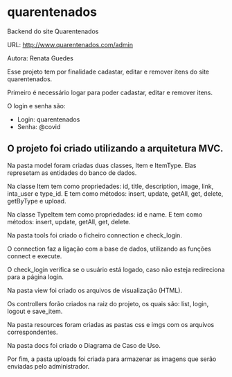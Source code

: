 # quarentenados
Backend do site Quarentenados

URL: http://www.quarentenados.com/admin

Autora: Renata Guedes

Esse projeto tem por finalidade cadastar, editar e remover itens do site quarentenados.

Primeiro é necessário logar para poder cadastar, editar e remover itens.

O login e senha são:

- Login: quarentenados 
- Senha: @covid

## O projeto foi criado utilizando a arquitetura MVC. 

Na pasta model foram criadas duas classes, Item e ItemType. Elas represetam as entidades do banco de dados. 

Na classe Item tem como propriedades: id, title, description, image, link, inta_user e type_id. E tem como métodos: insert, update, getAll, get, delete, getByType e upload.

Na classe TypeItem tem como propriedades: id e name. E tem como métodos: insert, update, getAll, get, delete.

Na pasta tools foi criado o ficheiro connection e check_login. 

O connection faz a ligação com a base de dados, utilizando as funções connect e execute. 

O check_login verifica se o usuário está logado, caso não esteja redireciona para a página login.

Na pasta view foi criado os arquivos de visualização (HTML).

Os controllers forão criados na raiz do projeto, os quais são: list, login, logout e save_item.

Na pasta resources foram criadas as pastas css e imgs com os arquivos correspondentes. 

Na pasta docs foi criado o Diagrama de Caso de Uso. 

Por fim, a pasta uploads foi criada para armazenar as imagens que serão enviadas pelo administrador.